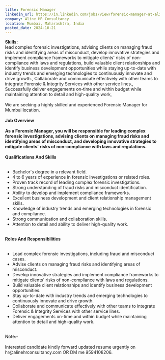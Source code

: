 ```yaml
---
title: Forensic Manager
linkedin_url: https://in.linkedin.com/jobs/view/forensic-manager-at-aline-hr-consultancy-4054368548?position=3&pageNum=2&refId=WaRXv89Fg5lz9wSRLXkvvw%3D%3D&trackingId=HYUesxxxB42aue2VmHfNjA%3D%3D
company: Aline HR Consultancy
location: Mumbai, Maharashtra, India
posted_date: 2024-10-21
---
```


<div class="description__text description__text--rich">
<section class="show-more-less-html" data-max-lines="5">
<div class="show-more-less-html__markup show-more-less-html__markup--clamp-after-5 relative overflow-hidden">
<strong>Skills:<br/></strong>lead complex forensic investigations, advising clients on managing fraud risks and identifying areas of misconduct, develop innovative strategies and implement compliance frameworks to mitigate clients' risks of non-compliance with laws and regulations, build valuable client relationships and identify business development opportunities while staying up-to-date with industry trends and emerging technologies to continuously innovate and drive growth., Collaborate and communicate effectively with other teams to integrate Forensic &amp; Integrity Services with other service lines., Successfully deliver engagements on-time and within budget while maintaining attention to detail and high-quality work,<br/><br/>We are seeking a highly skilled and experienced Forensic Manager for Mumbai location.<br/><br/><strong>Job Overview<br/><br/></strong><strong>As a Forensic Manager, you will be responsible for leading complex forensic investigations, advising clients on managing fraud risks and identifying areas of misconduct, and developing innovative strategies to mitigate clients' risks of non-compliance with laws and regulations.<br/><br/></strong><strong>Qualifications And Skills<br/><br/></strong><ul><li>Bachelor's degree in a relevant field.</li><li>4 to 6 years of experience in forensic investigations or related roles.</li><li>Proven track record of leading complex forensic investigations.</li><li>Strong understanding of fraud risks and misconduct identification.</li><li>Ability to develop and implement compliance frameworks.</li><li>Excellent business development and client relationship management skills.</li><li>Knowledge of industry trends and emerging technologies in forensic and compliance.</li><li>Strong communication and collaboration skills.</li><li>Attention to detail and ability to deliver high-quality work.<br/><br/></li></ul><strong>Roles And Responsibilities<br/><br/></strong><ul><li>Lead complex forensic investigations, including fraud and misconduct cases.</li><li>Advise clients on managing fraud risks and identifying areas of misconduct.</li><li>Develop innovative strategies and implement compliance frameworks to mitigate clients' risks of non-compliance with laws and regulations.</li><li>Build valuable client relationships and identify business development opportunities.</li><li>Stay up-to-date with industry trends and emerging technologies to continuously innovate and drive growth.</li><li>Collaborate and communicate effectively with other teams to integrate Forensic &amp; Integrity Services with other service lines.</li><li>Deliver engagements on-time and within budget while maintaining attention to detail and high-quality work.<br/><br/></li></ul>Note:-<br/><br/>Interested candidate kindly forward updated resume urgently on hr@alinehrconsultancy.com OR DM me 9594108206.
        </div>


<!-- --> </section>
</div>